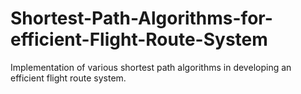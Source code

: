 # Shortest-Path-Algorithms-for-efficient-Flight-Route-System
Implementation of various shortest path algorithms in developing an efficient flight route system.
